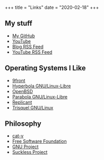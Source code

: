 +++
title = "Links"
date = "2020-02-18"
+++

## My stuff

* [My GitHub](https://github.com/swegbun/)
* [YouTube](https://www.youtube.com/channel/UC--YQl1PSkZNDvC1KNJ2B3w)
* [Blog RSS Feed](https://benoneill.xyz/posts/index.xml)
* [YouTube RSS Feed](https://www.youtube.com/feeds/videos.xml?channel_id=UC--YQl1PSkZNDvC1KNJ2B3w)

## Operating Systems I Like

* [9front](http://9front.org/)
* [Hyperbola GNU/Linux-Libre](https://www.hyperbola.info/)
* [OpenBSD](https://www.openbsd.org/)
* [Parabola GNU/Linux-Libre](https://parabola.nu/)
* [Replicant](https://replicant.us/)
* [Trisquel GNU/Linux](https://trisquel.info/)

## Philosophy

* [cat-v](http://cat-v.org/)
* [Free Software Foundation](https://www.fsf.org/about/)
* [GNU Project](https://www.gnu.org/philosophy/free-sw.html)
* [Suckless Project](https://suckless.org/philosophy/)
